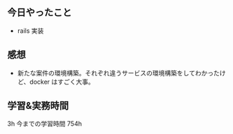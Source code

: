 ## 今日やったこと

- rails 実装

## 感想

- 新たな案件の環境構築。それぞれ違うサービスの環境構築をしてわかったけど、docker はすごく大事。

## 学習&実務時間

3h
今までの学習時間 754h
